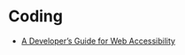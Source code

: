 # Coding

- [A Developer’s Guide for Web Accessibility](https://scribe.rip/@askParamSingh/a-developers-guide-for-web-accessibility-6b85448cc7a0)
